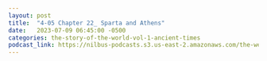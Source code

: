```yaml
---
layout: post
title:  "4-05 Chapter 22_ Sparta and Athens"
date:   2023-07-09 06:45:00 -0500
categories: the-story-of-the-world-vol-1-ancient-times
podcast_link: https://nilbus-podcasts.s3.us-east-2.amazonaws.com/the-well-trained-mind/The%20Story%20of%20the%20World%20Vol.%201%20Ancient%20Times/4-05%20Chapter%2022_%20Sparta%20and%20Athens.mp3
---
```

